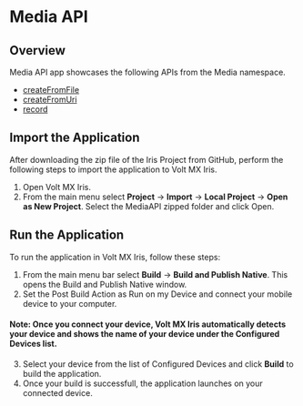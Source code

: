# Media API
## Overview
Media API app showcases the following APIs from the Media namespace.

- [createFromFile](https://opensource.hcltechsw.com/volt-mx-docs/docs/documentation/Iris/iris_api_dev_guide/content/voltmx.media_functions.html#voltmx.media.createFromFile) 
- [createFromUri](https://opensource.hcltechsw.com/volt-mx-docs/docs/documentation/Iris/iris_api_dev_guide/content/voltmx.media_functions.html#voltmx.media.createFromUri)
- [record](https://opensource.hcltechsw.com/volt-mx-docs/docs/documentation/Iris/iris_api_dev_guide/content/voltmx.media_functions.html#voltmx.media.record)

## Import the Application
After downloading the zip file of the Iris Project from GitHub, perform the following steps to import the application to Volt MX Iris.
1. Open Volt MX Iris.
2. From the main menu select **Project** → **Import** → **Local Project** → **Open as New Project**. Select the MediaAPI zipped folder and click Open.

## Run the Application
To run the application in Volt MX Iris, follow these steps:
1. From the main menu bar select **Build** → **Build and Publish Native**. This opens the Build and Publish Native window.
2. Set the Post Build Action as Run on my Device and connect your mobile device to your computer.
#### Note: Once you connect your device, Volt MX Iris automatically detects your device and shows the name of your device under the Configured Devices list.
3. Select your device from the list of Configured Devices and click **Build** to build the application.
4. Once your build is successfull, the application launches on your connected device.

